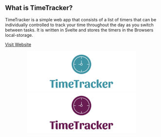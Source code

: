 

## What is TimeTracker?

TimeTracker is a simple web app that consists of a list of timers that can be individually controlled to track your time throughout the day as you switch between tasks. It is written in Svelte and stores the timers in the Browsers local-storage.

[Visit Website](https://preiter93.github.io/time-tracker)

<p align="center">
    <img src="https://github.com/preiter93/time-tracker/blob/main/img/banner-light.png?raw=true#gh-light-mode-only" width="360"/>
    <img src="https://github.com/preiter93/time-tracker/blob/main/img/banner-dark.png?raw=true#gh-dark-mode-only" width="360"/>
</p>
